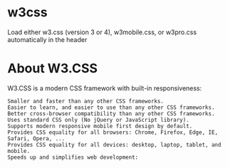 # w3css

Load either w3.css (version 3 or 4), w3mobile.css, or w3pro.css automatically in the header 

# About W3.CSS

W3.CSS is a modern CSS framework with built-in responsiveness:

    Smaller and faster than any other CSS frameworks.
    Easier to learn, and easier to use than any other CSS frameworks.
    Better cross-browser compatibility than any other CSS frameworks.
    Uses standard CSS only (No jQuery or JavaScript library).
    Supports modern responsive mobile first design by default.
	Provides CSS equality for all browsers: Chrome, Firefox, Edge, IE, Safari, Opera, ...
    Provides CSS equality for all devices: desktop, laptop, tablet, and mobile.
    Speeds up and simplifies web development: 


